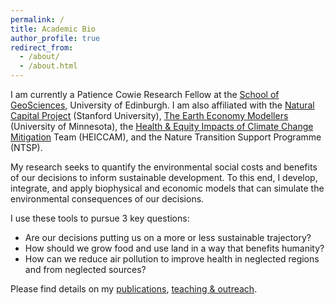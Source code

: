```yaml
---
permalink: /
title: Academic Bio
author_profile: true
redirect_from: 
  - /about/
  - /about.html
---
```

<!-- JSON-LD markup generated by Google Structured Data Markup Helper. -->
<script type="application/ld+json">
    {
      "@context": "https://schema.org",
      "@type": "Person",
      "affiliation": "University of Minnesota",
      "image": "{{ BASE_PATH }}/images/profile.jpg",
      "jobTitle": "researcher",
      "name": "Sumil Thakrar",
      "additionalName": "Sumil K. Thakrar",
      "alumniOf": "University of Oxford",
      "birthPlace": "London, United Kingdom",
      "gender": "male",
      "url": "https://www.sumil.me",
	    "sameAs" : [ "https://www.wikidata.org/wiki/Q92282874",
      "https://scholar.google.com/citations?user=YhFAEkQAAAAJ&hl=en&oi=ao",
      "https://orcid.org/0000-0003-2205-3333"]
    }
</script>
I am currently a Patience Cowie Research Fellow at the [School of GeoSciences](https://geosciences.ed.ac.uk/), University of Edinburgh. I am also affiliated with the [Natural Capital Project](https://naturalcapitalproject.stanford.edu/people) (Stanford University), [The Earth Economy Modellers](https://natcapteems.umn.edu/) (University of Minnesota), the [Health & Equity Impacts of Climate Change Mitigation](https://heiccam.org/team/#ecrs) Team (HEICCAM), and the Nature Transition Support Programme (NTSP).

My research seeks to quantify the environmental social costs and benefits of our decisions to inform sustainable development. To this end, I develop, integrate, and apply biophysical and economic models that can simulate the environmental consequences of our decisions.

I use these tools to pursue 3 key questions:
* Are our decisions putting us on a more or less sustainable trajectory?
* How should we grow food and use land in a way that benefits humanity?
* How can we reduce air pollution to improve health in neglected regions and from neglected sources?

Please find details on my [publications](https://www.sumil.me/publications/), [teaching & outreach](https://www.sumil.me/teaching-outreach/).

